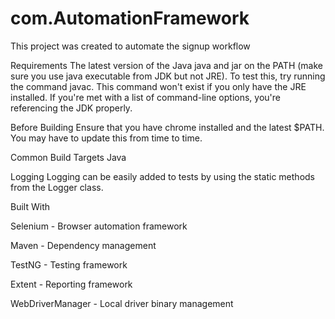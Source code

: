 # com.AutomationFramework
This project was created to automate the signup workflow

Requirements
The latest version of the Java 
java and jar on the PATH (make sure you use java executable from JDK but not JRE).
To test this, try running the command javac. This command won't exist if you only have the JRE installed. If you're met with a list of command-line options, you're referencing the JDK properly.

Before Building
Ensure that you have chrome installed and the latest $PATH. You may have to update this from time to time.

 Common Build Targets
 Java

Logging
Logging can be easily added to tests by using the static methods from the Logger class.


Built With

Selenium - Browser automation framework

Maven - Dependency management

TestNG - Testing framework

Extent - Reporting framework

WebDriverManager - Local driver binary management
